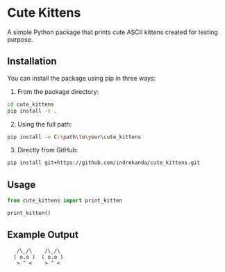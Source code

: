# Cute Kittens

A simple Python package that prints cute ASCII kittens created for testing purpose.

## Installation

You can install the package using pip in three ways:

1. From the package directory:
```bash
cd cute_kittens
pip install -e .
```

2. Using the full path:
```bash
pip install -e C:\path\to\your\cute_kittens
```

3. Directly from GitHub:
```bash
pip install git+https://github.com/indrekanda/cute_kittens.git
```

## Usage

```python
from cute_kittens import print_kitten

print_kitten()
```

## Example Output

```
   /\_/\    /\_/\
  ( o.o )  ( o.o )
   > ^ <    > ^ <
``` 
